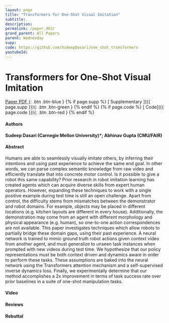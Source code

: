 ```yaml
---
layout: page
title: "Transformers for One-Shot Visual Imitation"
subtitle: 
description:
permalink: /paper_463/
grand_parent: All Papers
parent: Wednesday
supp: 
code: https://github.com/SudeepDasari/one_shot_transformers
youtubeId: 
---
```


# Transformers for One-Shot Visual Imitation

[<i class="fa fa-file-text-o" aria-hidden="true"></i> Paper PDF ](https://drive.google.com/file/d/1I_n6c8Zh55POTxXHA9779sT1Ey2ZQ1WO/view){: .btn .btn-blue } {% if page.supp %} [<i class="fa fa-file-text-o" aria-hidden="true"></i> Supplementary ]({{ page.supp }}){: .btn .btn-green } {% endif %} {% if page.code %} [<i class="fa fa-github" aria-hidden="true"></i> Code]({{ page.code }}){: .btn .btn-red }
{% endif %}

#### Authors
**Sudeep Dasari (Carnegie Mellon University)*; Abhinav Gupta (CMU/FAIR)**

#### Abstract
Humans are able to seamlessly visually imitate others, by inferring their intentions and using past experience to achieve the same end goal. In other words, we can parse complex semantic knowledge from raw video and efficiently translate that into concrete motor control. Is it possible to give a robot this same capability? Prior research in robot imitation learning has created agents which can acquire diverse skills from expert human operators. However, expanding these techniques to work with a single positive example during test time is still an open challenge. Apart from control, the difficulty stems from mismatches between the demonstrator and robot domains. For example, objects may be placed in different locations (e.g. kitchen layouts are different in every house). Additionally, the demonstration may come from an agent with different morphology and physical appearance (e.g. human), so one-to-one action correspondences are not available. This paper investigates techniques which allow robots to partially bridge these domain gaps, using their past experience. A neural network is trained to mimic ground truth robot actions given context video from another agent, and must generalize to unseen task instances when prompted with new videos during test time. We hypothesize that our policy representations must be both context driven and dynamics aware in order to perform these tasks. These assumptions are baked into the neural network using the Transformers attention mechanism and a self-supervised inverse dynamics loss. Finally, we experimentally determine that our method accomplishes a 2x improvement in terms of task success rate over prior baselines in a suite of one-shot manipulation tasks.

#### Video 

#### Reviews

#### Rebuttal
